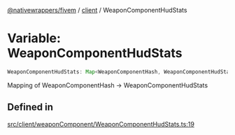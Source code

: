 [@nativewrappers/fivem](../../README.md) / [client](../README.md) / WeaponComponentHudStats

# Variable: WeaponComponentHudStats

```ts
WeaponComponentHudStats: Map<WeaponComponentHash, WeaponComponentHudStats>;
```

Mapping of WeaponComponentHash -> WeaponComponentHudStats

## Defined in

[src/client/weaponComponent/WeaponComponentHudStats.ts:19](https://github.com/nativewrappers/fivem/blob/48a3f351defb1a6508113ef71a8290d8cb1a458c/src/client/weaponComponent/WeaponComponentHudStats.ts#L19)
